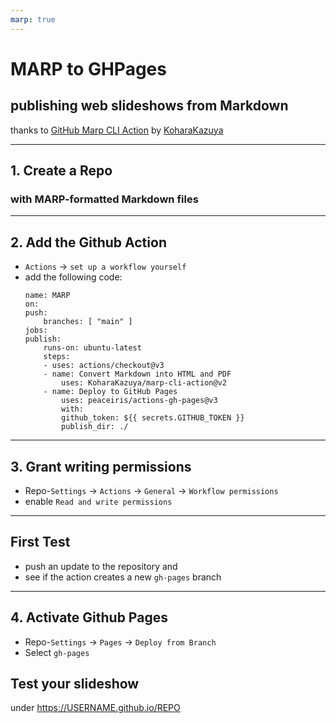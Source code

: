 ```yaml
---
marp: true
---
```


# MARP to GHPages
## publishing web slideshows from Markdown
thanks to [GitHub Marp CLI Action](https://github.com/marketplace/actions/marp-cli-action) by [KoharaKazuya](https://github.com/KoharaKazuya)

***
## 1. Create a Repo
### with MARP-formatted Markdown files

***
## 2. Add the Github Action
- `Actions` → `set up a workflow yourself`
- add the following code:
    ```
    name: MARP
    on:   
    push:
        branches: [ "main" ]
    jobs:
    publish:
        runs-on: ubuntu-latest
        steps:
        - uses: actions/checkout@v3
        - name: Convert Markdown into HTML and PDF
            uses: KoharaKazuya/marp-cli-action@v2
        - name: Deploy to GitHub Pages
            uses: peaceiris/actions-gh-pages@v3
            with:
            github_token: ${{ secrets.GITHUB_TOKEN }}
            publish_dir: ./
    ```

***
## 3. Grant writing permissions
- Repo-`Settings` → `Actions` → `General` → `Workflow permissions`
- enable `Read and write permissions`

***
## First Test
- push an update to the repository and 
- see if the action creates a new `gh-pages` branch

***
## 4. Activate Github Pages
- Repo-`Settings` → `Pages` → `Deploy from Branch`
- Select `gh-pages`

## Test your slideshow
under https://USERNAME.github.io/REPO